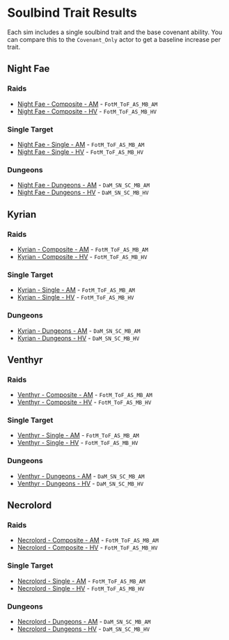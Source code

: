 # Soulbind Trait Results

Each sim includes a single soulbind trait and the base covenant ability. You can compare this to the `Covenant_Only` actor to get a baseline increase per trait.

## Night Fae
### Raids
- [Night Fae - Composite - AM](results/Results_Composite_am_night_fae.md) - `FotM_ToF_AS_MB_AM`
- [Night Fae - Composite - HV](results/Results_Composite_hv_night_fae.md) - `FotM_ToF_AS_MB_HV`

### Single Target
- [Night Fae - Single - AM](results/Results_Single_am_night_fae.md) - `FotM_ToF_AS_MB_AM`
- [Night Fae - Single - HV](results/Results_Single_hv_night_fae.md) - `FotM_ToF_AS_MB_HV`

### Dungeons
- [Night Fae - Dungeons - AM](results/Results_Dungeons_am_night_fae.md) - `DaM_SN_SC_MB_AM`
- [Night Fae - Dungeons - HV](results/Results_Dungeons_hv_night_fae.md) - `DaM_SN_SC_MB_HV`

## Kyrian
### Raids
- [Kyrian - Composite - AM](results/Results_Composite_am_kyrian.md) - `FotM_ToF_AS_MB_AM`
- [Kyrian - Composite - HV](results/Results_Composite_hv_kyrian.md) - `FotM_ToF_AS_MB_HV`

### Single Target
- [Kyrian - Single - AM](results/Results_Single_am_kyrian.md) - `FotM_ToF_AS_MB_AM`
- [Kyrian - Single - HV](results/Results_Single_hv_kyrian.md) - `FotM_ToF_AS_MB_HV`

### Dungeons
- [Kyrian - Dungeons - AM](results/Results_Dungeons_am_kyrian.md) - `DaM_SN_SC_MB_AM`
- [Kyrian - Dungeons - HV](results/Results_Dungeons_hv_kyrian.md) - `DaM_SN_SC_MB_HV`

## Venthyr
### Raids
- [Venthyr - Composite - AM](results/Results_Composite_am_venthyr.md) - `FotM_ToF_AS_MB_AM`
- [Venthyr - Composite - HV](results/Results_Composite_hv_venthyr.md) - `FotM_ToF_AS_MB_HV`

### Single Target
- [Venthyr - Single - AM](results/Results_Single_am_venthyr.md) - `FotM_ToF_AS_MB_AM`
- [Venthyr - Single - HV](results/Results_Single_hv_venthyr.md) - `FotM_ToF_AS_MB_HV`

### Dungeons
- [Venthyr - Dungeons - AM](results/Results_Dungeons_am_venthyr.md) - `DaM_SN_SC_MB_AM`
- [Venthyr - Dungeons - HV](results/Results_Dungeons_hv_venthyr.md) - `DaM_SN_SC_MB_HV`

## Necrolord
### Raids
- [Necrolord - Composite - AM](results/Results_Composite_am_necrolord.md) - `FotM_ToF_AS_MB_AM`
- [Necrolord - Composite - HV](results/Results_Composite_hv_necrolord.md) - `FotM_ToF_AS_MB_HV`

### Single Target
- [Necrolord - Single - AM](results/Results_Single_am_necrolord.md) - `FotM_ToF_AS_MB_AM`
- [Necrolord - Single - HV](results/Results_Single_hv_necrolord.md) - `FotM_ToF_AS_MB_HV`

### Dungeons
- [Necrolord - Dungeons - AM](results/Results_Dungeons_am_necrolord.md) - `DaM_SN_SC_MB_AM`
- [Necrolord - Dungeons - HV](results/Results_Dungeons_hv_necrolord.md) - `DaM_SN_SC_MB_HV`